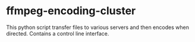# ffmpeg-encoding-cluster
This python script transfer files to various servers and then encodes when directed. Contains a control line interface.
